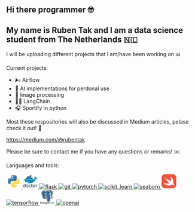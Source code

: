 ## Hi there programmer 🤓

## My name is Ruben Tak and I am a data science student from The Netherlands 🇳🇱

I will be uploading different projects that I am/have been working on 📊 

Current projects:
- 🌬️ Airflow
- 🤖 AI implementations for perdonal use
- 📸 Image processing
- 🦜🔗 LangChain 
- 🎧 Sportify in python 

Most these respositories will also be discussed in Medium articles, pelase check it out! 📝

https://medium.com/@rubentak 

Please be sure to contact me if you have any questions or remarks! ✉️ 

Languages and tools:
<p align="left">
  <a href="https://www.python.org" target="_blank" rel="noreferrer">
    <img src="https://raw.githubusercontent.com/devicons/devicon/master/icons/python/python-original.svg" alt="python" width="40" height="40"/>
  </a>
  <a href="https://www.docker.com/" target="_blank" rel="noreferrer">
    <img src="https://raw.githubusercontent.com/devicons/devicon/master/icons/docker/docker-original-wordmark.svg" alt="docker" width="40" height="40"/>
  </a>
  <a href="https://flask.palletsprojects.com/" target="_blank" rel="noreferrer">
    <img src="https://www.vectorlogo.zone/logos/pocoo_flask/pocoo_flask-icon.svg" alt="flask" width="40" height="40"/>
  </a>
  <a href="https://git-scm.com/" target="_blank" rel="noreferrer">
    <img src="https://www.vectorlogo.zone/logos/git-scm/git-scm-icon.svg" alt="git" width="40" height="40"/>
  </a>
  <a href="https://pytorch.org/" target="_blank" rel="noreferrer">
    <img src="https://www.vectorlogo.zone/logos/pytorch/pytorch-icon.svg" alt="pytorch" width="40" height="40"/>
  </a>
  <a href="https://scikit-learn.org/" target="_blank" rel="noreferrer">
    <img src="https://upload.wikimedia.org/wikipedia/commons/0/05/Scikit_learn_logo_small.svg" alt="scikit_learn" width="40" height="40"/>
  </a>
  <a href="https://seaborn.pydata.org/" target="_blank" rel="noreferrer">
    <img src="https://seaborn.pydata.org/_images/logo-mark-lightbg.svg" alt="seaborn" width="40" height="40"/>
  </a>
  <a href="https://developer.apple.com/swift/" target="_blank" rel="noreferrer">
    <img src="https://raw.githubusercontent.com/devicons/devicon/master/icons/swift/swift-original.svg" alt="swift" width="40" height="40"/>
  </a>
  <a href="https://www.tensorflow.org" target="_blank" rel="noreferrer">
    <img src="https://www.vectorlogo.zone/logos/tensorflow/tensorflow-icon.svg" alt="tensorflow" width="40" height="40"/>
  </a>
  <a href="https://www.postgresql.org/" target="_blank" rel="noreferrer">
    <img src="https://raw.githubusercontent.com/devicons/devicon/master/icons/postgresql/postgresql-original-wordmark.svg" alt="postgresql" width="40" height="40"/>
  </a>
  <a href="https://openai.com/" target="_blank" rel="noreferrer">
    <img src="https://seeklogo.com/images/O/open-ai-logo-8B9BFEDC26-seeklogo.com.png" alt="openai" width="40" height="40"/>
  </a>
</p>

<!--
**rubentak/rubentak** is a ✨ _special_ ✨ repository because its `README.md` (this file) appears on your GitHub profile.

Here are some ideas to get you started:

- 🔭 I’m currently working on ...
- 🌱 I’m currently learning ...
- 👯 I’m looking to collaborate on ...
- 🤔 I’m looking for help with ...
- 💬 Ask me about ...
- 📫 How to reach me: ...
- 😄 Pronouns: ...
- ⚡ Fun fact: ...
potential references
https://github.com/platane
https://github.com/luis-gustavoj
https://github.com/ishkapoor2000
https://github.com/HyunCafe?tab=overview&from=2023-04-01&to=2023-04-26 !!!
https://github.com/DavidsDvm
https://github.com/bloedboemmel?tab=overview&from=2023-04-01&to=2023-04-26
picture ideas (send to kat)
-->



